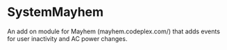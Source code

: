 SystemMayhem
============

An add on module for Mayhem (mayhem.codeplex.com/) that adds events for user inactivity and AC power changes.